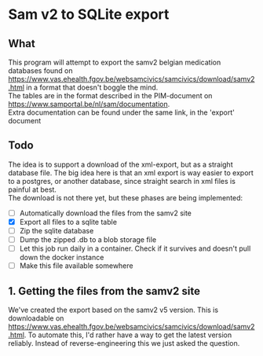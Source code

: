 # Sam v2 to SQLite export

## What
This program will attempt to export the samv2 belgian medication databases found on https://www.vas.ehealth.fgov.be/websamcivics/samcivics/download/samv2.html 
in a format that doesn't boggle the mind.  
The tables are in the format described in the PIM-document on https://www.samportal.be/nl/sam/documentation.  
Extra documentation can be found under the same link, in the 'export' document

## Todo
The idea is to support a download of the xml-export, but as a straight database file. The big idea here is that an xml export 
is way easier to export to a postgres, or another database, since straight search in xml files is painful at best.  
The download is not there yet, but these phases are being implemented: 
- [ ] Automatically download the files from the samv2 site
- [x] Export all files to a sqlite table
- [ ] Zip the sqlite database
- [ ] Dump the zipped .db to a blob storage file
- [ ] Let this job run daily in a container. Check if it survives and doesn't pull down the docker instance
- [ ] Make this file available somewhere

## 1. Getting the files from the samv2 site
We've created the export based on the samv2 v5 version. This is downloadable on https://www.vas.ehealth.fgov.be/websamcivics/samcivics/download/samv2.html. 
To automate this, I'd rather have a way to get the latest version reliably. Instead of reverse-engineering this we just asked the question. 